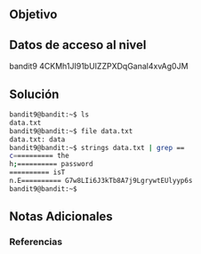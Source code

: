 ## Objetivo 
## Datos de acceso al nivel 
bandit9
4CKMh1JI91bUIZZPXDqGanal4xvAg0JM


## Solución  
```bash
bandit9@bandit:~$ ls
data.txt
bandit9@bandit:~$ file data.txt
data.txt: data
bandit9@bandit:~$ strings data.txt | grep ==
c========== the
h;========== password
========== isT
n.E========== G7w8LIi6J3kTb8A7j9LgrywtEUlyyp6s
bandit9@bandit:~$
```

## Notas Adicionales 

### Referencias
